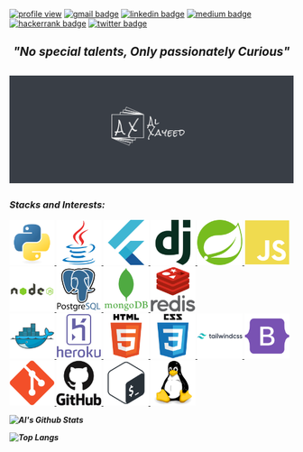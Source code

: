 [![profile view](https://komarev.com/ghpvc/?username=alxayeed&label=Profile%20views&color=0e75b6&style=flat)]()
[![gmail badge](https://img.shields.io/badge/Al%20Xayeed-30302f?style=flat&logo=gmail)](mailto:alxayeed@gmail.com)
[![linkedin badge](https://img.shields.io/badge/Abdullah%20Al%20Sayeed-30302f?style=flat&logo=linkedin)](https://www.linkedin.com/in/alxayeed/)
[![medium badge](https://img.shields.io/badge/Al%20Xayeed-30302f?style=flat&logo=medium)](https://medium.com/@alxayeed)
[![hackerrank badge](https://img.shields.io/badge/Abdullah%20Al%20Sayeed-30302f?style=flat&logo=hackerrank)](https://www.hackerrank.com/alxayeed)
[![twitter badge](https://img.shields.io/badge/Al%20Xayeed-30302f?style=flat&logo=twitter)](https://twitter.com/AlXayeed0)



<h2 align="center"><b><i>"No special talents, Only passionately Curious"<i><b></h2>

## [![Al's header](https://github.com/alxayeed/alxayeed/blob/master/albanner.png)]()



<h3 align="left">Stacks and Interests:</h3>
<p align="left">
 <div padding="5">
 <a href="https://www.python.org" target="_blank"> <img src="https://github.com/devicons/devicon/blob/master/icons/python/python-original.svg" alt="python" width="80" height="80"/> </a> 
  <a href="https://www.java.com/en/" target="_blank"> <img src="https://github.com/devicons/devicon/blob/master/icons/java/java-original.svg" alt="python" width="80" height="80"/> </a> 
  <a href="https://flutter.dev/" target="_blank"> <img src="https://github.com/devicons/devicon/blob/master/icons/flutter/flutter-original.svg" alt="flutter" width="80" height="80"/> </a>
  <a href="https://www.djangoproject.com/" target="_blank"> <img src="https://github.com/devicons/devicon/blob/master/icons/django/django-plain.svg" alt="django" width="80" height="80"/> </a>
  <a href="https://spring.io/projects/spring-boot" target="_blank"> <img src="https://github.com/devicons/devicon/blob/master/icons/spring/spring-original.svg" alt="Spring boot" width="80" height="80"/> </a> 
  <a href="https://developer.mozilla.org/en-US/docs/Web/JavaScript" target="_blank"> <img src="https://github.com/devicons/devicon/blob/master/icons/javascript/javascript-plain.svg" alt="javascript" width="80" height="80"/> </a> 
 <a href="https://www.w3schools.com/nodejs/nodejs_intro.asp" target="_blank"> <img src="https://github.com/devicons/devicon/blob/master/icons/nodejs/nodejs-original-wordmark.svg" alt="nodejs" width="80" height="80"/> </a> 
<a href="https://www.postgresql.org" target="_blank"> <img src="https://github.com/devicons/devicon/blob/master/icons/postgresql/postgresql-original-wordmark.svg" alt="postgresql" width="80" height="80"/> </a> 
  <a href="https://www.tutorialspoint.com/mongodb/mongodb_overview.htm" target="_blank"> <img src="https://github.com/devicons/devicon/blob/master/icons/mongodb/mongodb-plain-wordmark.svg" alt="mongodb" width="80" height="80"/> </a> 
  <a href="https://redis.io" target="_blank"> <img src="https://github.com/devicons/devicon/blob/master/icons/redis/redis-original-wordmark.svg" alt="redis" width="80" height="80"/> </a>

 <br>
   <a href="https://www.docker.com/" target="_blank"> <img src="https://github.com/devicons/devicon/blob/master/icons/docker/docker-original.svg" alt="docker" width="80" height="80"/> </a> 
  <a href="https://www.heroku.com/" target="_blank"> <img src="https://github.com/devicons/devicon/blob/master/icons/heroku/heroku-original-wordmark.svg" alt="heroku" width="80" height="80"/> </a> 
 <a href="https://www.w3.org/html/" target="_blank"> <img src="https://github.com/devicons/devicon/blob/master/icons/html5/html5-original-wordmark.svg" alt="html5" width="80" height="80"/> </a>
   <a href="https://www.w3schools.com/css/" target="_blank"> <img src="https://github.com/devicons/devicon/blob/master/icons/css3/css3-original-wordmark.svg" alt="css3" width="80" height="80"/> </a> 
   <a href="https://tailwindcss.com/" target="_blank"> <img src="https://github.com/devicons/devicon/blob/master/icons/tailwindcss/tailwindcss-original-wordmark.svg" alt="Tailwin CSS" width="80" height="80"/> </a> 
    <a href="https://getbootstrap.com" target="_blank"> <img src="https://github.com/devicons/devicon/blob/master/icons/bootstrap/bootstrap-plain.svg" alt="bootstrap" width="80" height="80"/> </a>
  <a href="https://git-scm.com/" target="_blank"> <img src="https://github.com/devicons/devicon/blob/master/icons/git/git-plain.svg" alt="git" width="80" height="80"/> </a>
 <a href="https://git-scm.com/" target="_blank"> <img src="https://github.com/devicons/devicon/blob/master/icons/github/github-original-wordmark.svg" alt="github" width="80" height="80"/> </a>
  <a href="https://www.gnu.org/software/bash/" target="_blank"> <img src="https://github.com/devicons/devicon/blob/master/icons/bash/bash-plain.svg" alt="bash" width="80" height="80"/> </a> 
   <a href="https://www.linux.org/" target="_blank"> <img src="https://github.com/devicons/devicon/blob/master/icons/linux/linux-original.svg" alt="linux" width="80" height="80"/> </a> 
 </div>
 

![Al's Github Stats](https://github-readme-stats.vercel.app/api?username=alxayeed&count_private=true&show_icons=true&theme=radical&include_all_commits=true)

![Top Langs](https://github-readme-stats.vercel.app/api/top-langs/?username=alxayeed&layout=compact)





<!--
![willianrod's wakatime stats](https://github-readme-stats.vercel.app/api/wakatime?username=@alxayeed)
-->


